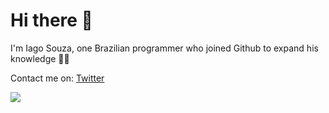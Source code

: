 # Hi there 👋

I'm Iago Souza, one Brazilian programmer who joined Github to expand his knowledge 🚀🚀

Contact me on: [Twitter](https://twitter.com/Iagomoon_Real?s=09)

![](https://github-readme-stats.vercel.app/api?username=iagomoondev)
